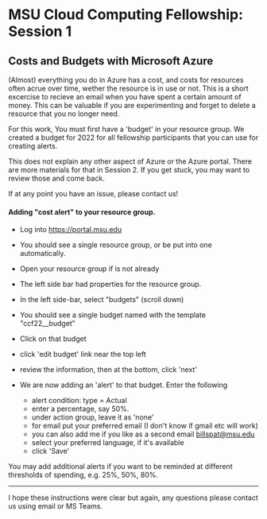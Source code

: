 # MSU Cloud Computing Fellowship: Session 1

## Costs and Budgets with Microsoft Azure

(Almost) everything you do in Azure has a cost, and costs for resources often acrue over time, wether the resource is in use or not.   This is a 
short excercise to recieve an email when you have spent a certain amount of money.   This can be valuable if you are experimenting and forget to 
delete a resource that you no longer need. 

For this work, You must first have a 'budget' in your resource group.  We created a budget for 2022 for all fellowship participants that you can use for creating alerts.  

This does not explain any other aspect of Azure or the Azure portal.  There are more materials for that in Session 2.   If you get stuck, you may want to review those and come back. 

If at any point you have an issue, please contact us! 

#### Adding "cost alert" to your resource group. 

- Log into https://portal.msu.edu
- You should see a single resource group, or be put into one automatically.  
- Open your resource group if is not already
- The left side bar had properties for the resource group. 
- In the left side-bar, select "budgets" (scroll down)
- You should see a single budget named with the template "ccf22_<netid>_budget"
- Click on that budget
- click 'edit budget' link near the top left
- review the information, then at the bottom, click 'next'

- We are now adding an 'alert' to that budget.  Enter the following
  - alert condition: type = Actual
  - enter a percentage, say 50%. 
  - under action group, leave it as 'none'
  - for email put your preferred email (I don't know if gmail etc will work)
  - you can also add me if you like as a second email billspat@msu.edu
  - select your preferred language, if it's available
  - click 'Save'

You may add additional alerts if you want to be reminded at different thresholds of spending, e.g. 25%, 50%, 80%.  

---

I hope these instructions were clear but again, any questions please contact us using email or MS Teams.  
